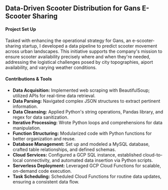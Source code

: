 ## Data-Driven Scooter Distribution for Gans E-Scooter Sharing

#### Project Set Up
Tasked with enhancing the operational strategy for Gans, an e-scooter-sharing startup, I developed a data pipeline to predict scooter movement across urban landscapes. 
This initiative supports the company's mission to ensure scooter availability precisely where and when they're needed, addressing the logistical challenges posed by city topographies, aiport availability, and varying weather conditions.

#### Contributions & Tools
- **Data Acquisition:** Implemented web scraping with BeautifulSoup; utilized APIs for real-time data retrieval.
- **Data Parsing:** Navigated complex JSON structures to extract pertinent information.
- **Data Cleansing:** Applied Python's string operations, Pandas library, and regex for data sanitization.
- **Iterative Processing:** Wrote Python loops and comprehensions for data manipulation.
- **Function Structuring:** Modularized code with Python functions for better organization and reuse.
- **Database Management:** Set up and modeled a MySQL database, crafted table relationships, and defined schemas.
- **Cloud Services:** Configured a GCP SQL instance, established cloud-to-local connectivity, and automated data insertion via Python scripts.
- **Serverless Deployment:** Leveraged GCP Cloud Functions for scalable, on-demand code execution.
- **Task Scheduling:** Scheduled Cloud Functions for routine data updates, ensuring a consistent data flow.

